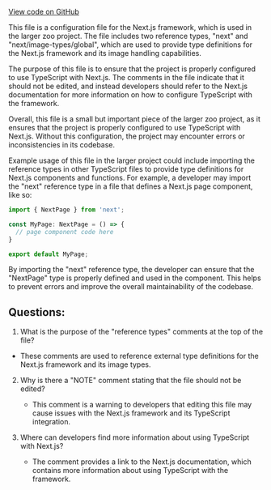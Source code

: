 [View code on GitHub](zoo-labs/zoo/blob/master/foundation/next-env.d.ts)

This file is a configuration file for the Next.js framework, which is used in the larger zoo project. The file includes two reference types, "next" and "next/image-types/global", which are used to provide type definitions for the Next.js framework and its image handling capabilities. 

The purpose of this file is to ensure that the project is properly configured to use TypeScript with Next.js. The comments in the file indicate that it should not be edited, and instead developers should refer to the Next.js documentation for more information on how to configure TypeScript with the framework. 

Overall, this file is a small but important piece of the larger zoo project, as it ensures that the project is properly configured to use TypeScript with Next.js. Without this configuration, the project may encounter errors or inconsistencies in its codebase. 

Example usage of this file in the larger project could include importing the reference types in other TypeScript files to provide type definitions for Next.js components and functions. For example, a developer may import the "next" reference type in a file that defines a Next.js page component, like so:

```typescript
import { NextPage } from 'next';

const MyPage: NextPage = () => {
  // page component code here
}

export default MyPage;
```

By importing the "next" reference type, the developer can ensure that the "NextPage" type is properly defined and used in the component. This helps to prevent errors and improve the overall maintainability of the codebase.
## Questions: 
 1. What is the purpose of the "reference types" comments at the top of the file?
   - These comments are used to reference external type definitions for the Next.js framework and its image types.

2. Why is there a "NOTE" comment stating that the file should not be edited?
   - This comment is a warning to developers that editing this file may cause issues with the Next.js framework and its TypeScript integration.

3. Where can developers find more information about using TypeScript with Next.js?
   - The comment provides a link to the Next.js documentation, which contains more information about using TypeScript with the framework.